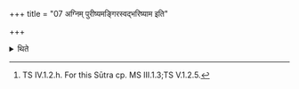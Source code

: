 +++
title = "07 अग्निम् पुरीष्यमङ्गिरस्वद्भरिष्याम इति"

+++

<details><summary>थिते</summary>

7. Having dug out a fossilied anthill before the sunrise, he stands near it praying with agniṁ purīṣyam...[^1]  

[^1]: TS IV.1.2.h. For this Sūtra cp. MS III.1.3;TS V.1.2.5.  

</details>
